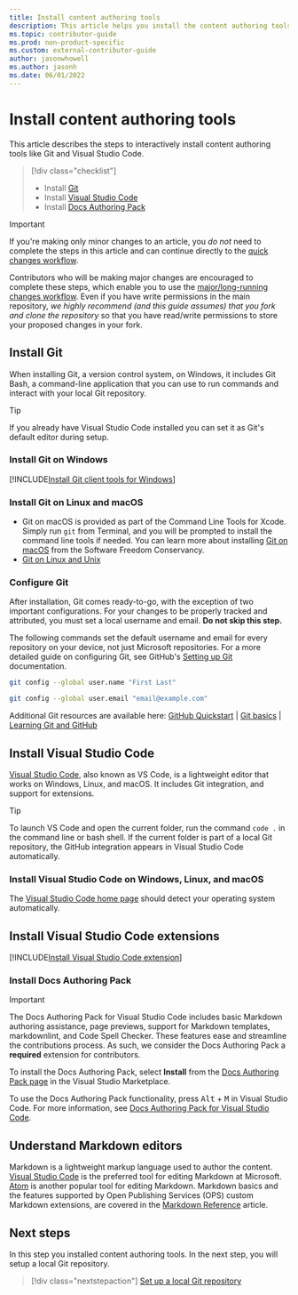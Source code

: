 ```yaml
---
title: Install content authoring tools
description: This article helps you install the content authoring tools, such as Git and Visual Studio Code, you will need for contributing to Microsoft Docs.
ms.topic: contributor-guide
ms.prod: non-product-specific
ms.custom: external-contributor-guide
author: jasonwhowell
ms.author: jasonh
ms.date: 06/01/2022
---
```


# Install content authoring tools

This article describes the steps to interactively install content authoring tools like Git and Visual Studio Code.

> [!div class="checklist"]
> * Install [Git](https://git-scm.com/)
> * Install [Visual Studio Code](https://code.visualstudio.com/)
> * Install [Docs Authoring Pack](https://marketplace.visualstudio.com/items?itemName=docsmsft.docs-authoring-pack)

>[!IMPORTANT]
> If you're making only minor changes to an article, you *do not* need to complete the steps in this article and can continue directly to the [quick changes workflow](index.md#quick-edits-to-documentation).
>
> Contributors who will be making major changes are encouraged to complete these steps, which enable you to use the [major/long-running changes workflow](how-to-write-workflows-major.md). Even if you have write permissions in the main repository, *we highly recommend (and this guide assumes) that you fork and clone the repository* so that you have read/write permissions to store your proposed changes in your fork.

## Install Git

When installing Git, a version control system, on Windows, it includes Git Bash, a command-line application that you can use to run commands and interact with your local Git repository.

> [!TIP]
> If you already have Visual Studio Code installed you can set it as Git's default editor during setup.

### Install Git on Windows

[!INCLUDE[Install Git client tools for Windows](~/guide/help-content/includes/proc-contribute-install-git-client-tools.md)]

### Install Git on Linux and macOS

* Git on macOS is provided as part of the Command Line Tools for Xcode. Simply run `git` from Terminal, and you will be prompted to install the command line tools if needed. You can learn more about installing [Git on macOS](https://git-scm.com/download/mac) from the Software Freedom Conservancy.
* [Git on Linux and Unix](https://git-scm.com/download/linux)

### Configure Git

After installation, Git comes ready-to-go, with the exception of two important configurations. For your changes to be properly tracked and attributed, you must set a local username and email. **Do not skip this step.**

The following commands set the default username and email for every repository on your device, not just Microsoft repositories. For a more detailed guide on configuring Git, see GitHub's [Setting up Git](https://docs.github.com/articles/set-up-git#setting-up-git) documentation.

```bash
git config --global user.name "First Last"
```

```bash
git config --global user.email "email@example.com"
```

Additional Git resources are available here: [GitHub Quickstart](https://docs.github.com/get-started/quickstart) | [Git basics](https://git-scm.com/book/en/v2/) | [Learning Git and GitHub](https://help.github.com/articles/good-resources-for-learning-git-and-github/)

## Install Visual Studio Code

[Visual Studio Code](https://code.visualstudio.com/), also known as VS Code, is a lightweight editor that works on Windows, Linux, and macOS. It includes Git integration, and support for extensions.

> [!TIP]
> To launch VS Code and open the current folder, run the command `code .` in the command line or bash shell. If the current folder is part of a local Git repository, the GitHub integration appears in Visual Studio Code automatically.

### Install Visual Studio Code on Windows, Linux, and macOS

The [Visual Studio Code home page](https://code.visualstudio.com/) should detect your operating system automatically.

## Install Visual Studio Code extensions

[!INCLUDE[Install Visual Studio Code extension](~/guide/help-content/includes/proc-contribute-install-vscode-extensions.md)]

### Install Docs Authoring Pack

> [!IMPORTANT]
> The Docs Authoring Pack for Visual Studio Code includes basic Markdown authoring assistance, page previews, support for Markdown templates, markdownlint, and Code Spell Checker. These features ease and streamline the contributions process. As such, we consider the Docs Authoring Pack a **required** extension for contributors.

To install the Docs Authoring Pack, select **Install** from the [Docs Authoring Pack page](https://marketplace.visualstudio.com/items?itemName=docsmsft.docs-authoring-pack) in the Visual Studio Marketplace.

To use the Docs Authoring Pack functionality, press <kbd>Alt</kbd> + <kbd>M</kbd> in Visual Studio Code. For more information, see [Docs Authoring Pack for Visual Studio Code](how-to-write-docs-auth-pack.md).

## Understand Markdown editors

Markdown is a lightweight markup language used to author the content. [Visual Studio Code](https://code.visualstudio.com/) is the preferred tool for editing Markdown at Microsoft. [Atom](https://atom.io) is another popular tool for editing Markdown. Markdown basics and the features supported by Open Publishing Services (OPS) custom Markdown extensions, are covered in the [Markdown Reference](markdown-reference.md) article.

## Next steps

In this step you installed content authoring tools. In the next step, you will setup a local Git repository.

> [!div class="nextstepaction"]
> [Set up a local Git repository](get-started-setup-local.md)
